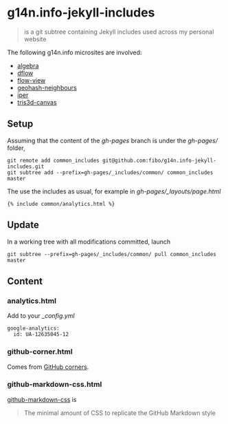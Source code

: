 # g14n.info-jekyll-includes

> is a git subtree containing Jekyll includes used across my personal website

The following g14n.info microsites are involved:

* [algebra](http://g14n.info/algebra)
* [dflow](http://g14n.info/dflow)
* [flow-view](http://g14n.info/flow-view)
* [geohash-neighbours](http://g14n.info/geohash-neighbours)
* [iper](http://g14n.info/iper)
* [tris3d-canvas](http://g14n.info/tris3d-canvas)

## Setup

Assuming that the content of the *gh-pages* branch is under the *gh-pages/* folder,

```
git remote add common_includes git@github.com:fibo/g14n.info-jekyll-includes.git
git subtree add --prefix=gh-pages/_includes/common/ common_includes master
```

The use the includes as usual, for example in *gh-pages/_layouts/page.html*

```
{% include common/analytics.html %}
```

## Update

In a working tree with all modifications committed, launch

```
git subtree --prefix=gh-pages/_includes/common/ pull common_includes master
```

## Content

### analytics.html

Add to your *_config.yml*

```
google-analytics:
  id: UA-12635045-12
```

### github-corner.html

Comes from [GitHub corners](http://tholman.com/github-corners/).

### github-markdown-css.html

[github-markdown-css](https://github.com/sindresorhus/github-markdown-css) is

> The minimal amount of CSS to replicate the GitHub Markdown style
